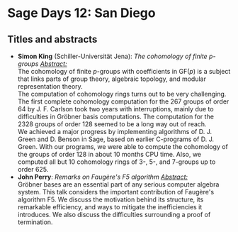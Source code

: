 

# Sage Days 12: San Diego


## Titles and abstracts

* **Simon King** (Schiller-Universität Jena): _The cohomology of finite p-groups_ _<ins>Abstract:</ins>_  
 The cohomology of finite _p_-groups with coefficients in GF(_p_) is a subject that links parts of group theory, algebraic topology, and modular representation theory.   
 The computation of cohomology rings turns out to be very challenging. The first complete cohomology computation for the 267 groups of order 64 by J. F. Carlson took two years with interruptions, mainly due to difficulties in Gröbner basis computations. The computation for the 2328 groups of order 128 seemed to be a long way out of reach.   
 We achieved a major progress by implementing algorithms of D. J. Green and D. Benson in Sage, based on earlier C-programs of D. J. Green. With our programs, we were able to compute the cohomology of the groups of order 128 in about 10 months CPU time. Also, we computed all but 10 cohomology rings of 3-, 5-, and 7-groups up to order 625.  
* **John Perry**: _Remarks on Faugère's F5 algorithm_ _<ins>Abstract:</ins>_  
 Gröbner bases are an essential part of any serious computer algebra system. This talk considers the important contribution of Faugère's algorithm F5. We discuss the motivation behind its structure, its remarkable efficiency, and ways to mitigate the inefficiencies it introduces. We also discuss the difficulties surrounding a proof of termination. 